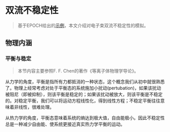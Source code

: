 # 双流不稳定性

> 基于EPOCH给出的[示例](https://epochpic.github.io/documentation/examples/workshop_examples#specifying_particle_species)，本文介绍对电子束双流不稳定性的模拟。

## 物理内涵

### 平衡与稳定

> 本节内容主要参照F. F. Chen的著作《等离子体物理学导论》。

从力学的角度，平衡是指所有力都抵消的一种状态，这个概念我们从初中就很熟悉了。物理上经常考虑对处于平衡态的系统施加小扰动(pertubation)，如果该扰动被阻尼（即被抑制），则该平衡是稳定的；如果该扰动被放大，则该平衡是不稳定的。对稳定平衡，我们可以将运动方程线性化，得到线性方程；不稳定平衡往往意味着非线性，很难处理。

从热力学的角度，平衡态意味着系统的熵达到极大值，自由能极小。因此不稳定性总是一种减少自由能、使系统更接近真实热力学平衡的运动。

